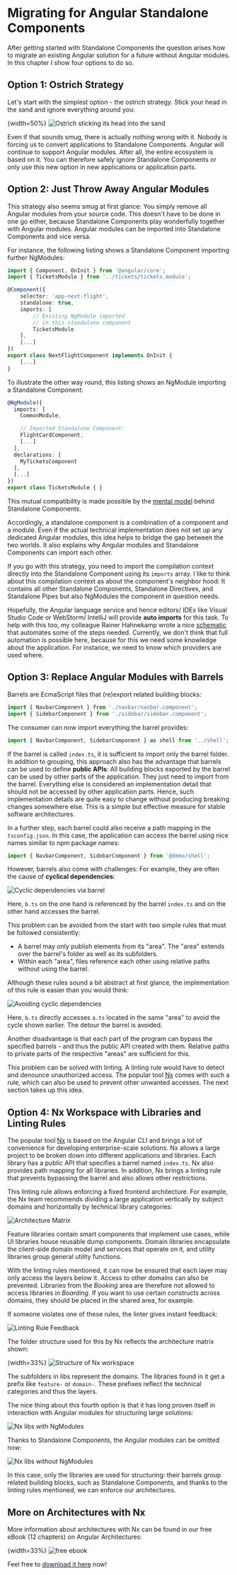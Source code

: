 # Migrating for Angular Standalone Components

After getting started with Standalone Components the question arises how to migrate an existing Angular solution for a future without Angular modules. In this chapter I show four options to do so.

## Option 1: Ostrich Strategy

Let's start with the simplest option - the ostrich strategy. Stick your head in the sand and ignore everything around you:

{width=50%}
![Ostrich sticking its head into the sand](images/bird.png)

Even if that sounds smug, there is actually nothing wrong with it. Nobody is forcing us to convert applications to Standalone Components. Angular will continue to support Angular modules. After all, the entire ecosystem is based on it. You can therefore safely ignore Standalone Components or only use this new option in new applications or application parts.

## Option 2: Just Throw Away Angular Modules

This strategy also seems smug at first glance: You simply remove all Angular modules from your source code. This doesn't have to be done in one go either, because Standalone Components play wonderfully together with Angular modules. Angular modules can be imported into Standalone Components and vice versa.

For instance, the following listing shows a Standalone Component importing further NgModules:

```typescript
import { Component, OnInit } from '@angular/core';
import { TicketsModule } from '../tickets/tickets.module';

@Component({
    selector: 'app-next-flight',
    standalone: true,
    imports: [
        // Existing NgModule imported 
        // in this standalone component
        TicketsModule
    ],
    [...]
})
export class NextFlightComponent implements OnInit {
    [...]
}
```

To illustrate the other way round, this listing shows an NgModule importing a Standalone Component:

```typescript
@NgModule({
  imports: [
    CommonModule,

    // Imported Standalone Component:
    FlightCardComponent,
    [...]
  ],
  declarations: [
    MyTicketsComponent
  ],
  [...]
})
export class TicketsModule { }
```

This mutual compatibility is made possible by the [mental model](https://www.angulararchitects.io/en/aktuelles/angulars-future-without-ngmodules-lightweight-solutions-on-top-of-standalone-components/) behind Standalone Components. 

Accordingly, a standalone component is a combination of a component and a module. Even if the actual technical implementation does not set up any dedicated Angular modules, this idea helps to bridge the gap between the two worlds. It also explains why Angular modules and Standalone Components can import each other.

If you go with this strategy, you need to import the compilation context directly into the Standalone Component using its `imports` array. I like to think about this compilation context as about the component's neighbor hood: It contains all other Standalone Components, Standalone Directives, and Standalone Pipes but also NgModules the component in question needs. 

Hopefully, the Angular language service and hence editors/ IDEs like Visual Studio Code or WebStorm/ IntelliJ will provide **auto imports** for this task. To help with this too, my colleague Rainer Hahnekamp wrote a nice [schematic](https://www.npmjs.com/package/@angular-architects/sam4sc) that automates some of the steps needed. Currently, we don't think that full automation is possible here, because for this we need some knowledge about the application. For instance, we need to know which providers are used where.

## Option 3: Replace Angular Modules with Barrels

Barrels are EcmaScript files that (re)export related building blocks:

```typescript
import { NavbarComponent } from './navbar/navbar.component';
import { SidebarComponent } from './sidebar/sidebar.component';
```

The consumer can now import everything the barrel provides:

```typescript
import { NavbarComponent, SidebarComponent } as shell from '../shell';
```

If the barrel is called `index.ts`, it is sufficient to import only the barrel folder. In addition to grouping, this approach also has the advantage that barrels can be used to define **public APIs**: All building blocks exported by the barrel can be used by other parts of the application. They just need to import from the barrel. Everything else is considered an implementation detail that should not be accessed by other application parts. Hence, such implementation details are quite easy to change without producing breaking changes somewhere else. This is a simple but effective measure for stable software architectures.

In a further step, each barrel could also receive a path mapping in the `tsconfig.json`. In this case, the application can access the barrel using nice names similar to npm package names:

```typescript
import { NavbarComponent, SidebarComponent } from '@demo/shell';
```

However, barrels also come with challenges: For example, they are often the cause of **cyclical dependencies**:

![Cyclic dependencies via barrel](images/cycle.png)

Here, `b.ts` on the one hand is referenced by the barrel `index.ts` and on the other hand accesses the barrel.

This problem can be avoided from the start with two simple rules that must be followed consistently:

-	A barrel may only publish elements from its "area". The "area" extends over the barrel's folder as well as its subfolders.
-	Within each "area", files reference each other using relative paths without using the barrel.

Although these rules sound a bit abstract at first glance, the implementation of this rule is easier than you would think:

![Avoiding cyclic dependencies](images/no-cycle.png)

Here, `b.ts` directly accesses `a.ts` located in the same "area" to avoid the cycle shown earlier. The detour the barrel is avoided.

Another disadvantage is that each part of the program can bypass the specified barrels - and thus the public API created with them. Relative paths to private parts of the respective "areas" are sufficient for this.

This problem can be solved with linting. A linting rule would have to detect and denounce unauthorized access. The popular tool [Nx](https://www.angulararchitects.io/en/aktuelles/tutorial-first-steps-with-nx-and-angular-architecture/) comes with such a rule, which can also be used to prevent other unwanted accesses. The next section takes up this idea.

## Option 4: Nx Workspace with Libraries and Linting Rules

The popular tool [Nx](https://www.angulararchitects.io/en/aktuelles/tutorial-first-steps-with-nx-and-angular-architecture/) is based on the Angular CLI and brings a lot of convenience for developing enterprise-scale solutions. Nx allows a large project to be broken down into different applications and libraries. Each library has a public API that specifies a barrel named `index.ts`. Nx also provides path mapping for all libraries. In addition, Nx brings a linting rule that prevents bypassing the barrel and also allows other restrictions.

This linting rule allows enforcing a fixed frontend architecture. For example, the Nx team recommends dividing a large application vertically by subject domains and horizontally by technical library categories:

![Architecture Matrix](images/matrix.png)

Feature libraries contain smart components that implement use cases, while UI libraries house reusable dump components. Domain libraries encapsulate the client-side domain model and services that operate on it, and utility libraries group general utility functions. 

With the linting rules mentioned, it can now be ensured that each layer may only access the layers below it. Access to other domains can also be prevented. Libraries from the _Booking_ area are therefore not allowed to access libraries in _Boarding_. If you want to use certain constructs across domains, they should be placed in the shared area, for example.

If someone violates one of these rules, the linter gives instant feedback:

![Linting Rule Feedback](images/linting.png)

The folder structure used for this by Nx reflects the architecture matrix shown: 

{width=33%}
![Structure of Nx workspace](images/nx-folder-structure.png)

The subfolders in libs represent the domains. The libraries found in it get a prefix like `feature-` or `domain-`. These prefixes reflect the technical categories and thus the layers.

The nice thing about this fourth option is that it has long proven itself in interaction with Angular modules for structuring large solutions:

![Nx libs with NgModules](images/nx-with-modules.png)

Thanks to Standalone Components, the Angular modules can be omitted now: 

![Nx libs without NgModules](images/nx-wo-modules.png)

In this case, only the libraries are used for structuring: their barrels group related building blocks, such as Standalone Components, and thanks to the linting rules mentioned, we can enforce our architectures.

## More on Architectures with Nx

More information about architectures with Nx can be found in our free eBook (12 chapters) on Angular Architectures: 

{width=33%}
![free ebook](images/cover.png)

Feel free to [download it here](https://www.angulararchitects.io/book) now!